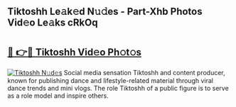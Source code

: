 ## Tiktoshh Le𝚊k𝚎d N𝚞𝚍es - Part-Xhb Photos Vid𝚎o Le𝚊ks cRkOq

# <h2><a href="http://fbehi5.evod.top/?m=Tiktoshh">🔗 👉🔴 Tiktoshh Vid𝚎o Ph𝚘t𝚘s</a></h2>

[![Tiktoshh N𝚞d𝚎s](https://i.imgur.com/8V9OHl7.gif)](http://fbehi5.evod.top/?m=Tiktoshh)
Social media sensation Tiktoshh and content producer, known for publishing dance and lifestyle-related material through viral dance trends and mini vlogs. The role Tiktoshh of a public figure is to serve as a role model and inspire others. 
